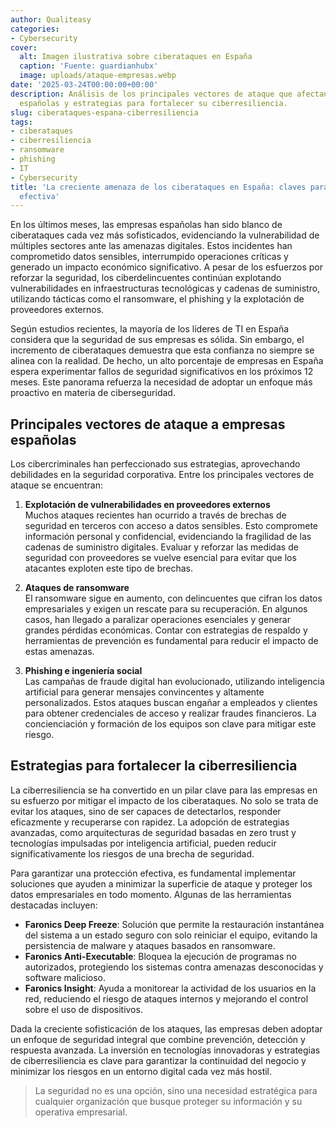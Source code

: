 ```yaml
---
author: Qualiteasy
categories:
- Cybersecurity
cover:
  alt: Imagen ilustrativa sobre ciberataques en España
  caption: 'Fuente: guardianhubx'
  image: uploads/ataque-empresas.webp
date: '2025-03-24T00:00:00+00:00'
description: Análisis de los principales vectores de ataque que afectan a las empresas
  españolas y estrategias para fortalecer su ciberresiliencia.
slug: ciberataques-espana-ciberresiliencia
tags:
- ciberataques
- ciberresiliencia
- ransomware
- phishing
- IT
- Cybersecurity
title: 'La creciente amenaza de los ciberataques en España: claves para una ciberresiliencia
  efectiva'
---
```



En los últimos meses, las empresas españolas han sido blanco de ciberataques cada vez más sofisticados, evidenciando la vulnerabilidad de múltiples sectores ante las amenazas digitales. Estos incidentes han comprometido datos sensibles, interrumpido operaciones críticas y generado un impacto económico significativo. A pesar de los esfuerzos por reforzar la seguridad, los ciberdelincuentes continúan explotando vulnerabilidades en infraestructuras tecnológicas y cadenas de suministro, utilizando tácticas como el ransomware, el phishing y la explotación de proveedores externos.

Según estudios recientes, la mayoría de los líderes de TI en España considera que la seguridad de sus empresas es sólida. Sin embargo, el incremento de ciberataques demuestra que esta confianza no siempre se alinea con la realidad. De hecho, un alto porcentaje de empresas en España espera experimentar fallos de seguridad significativos en los próximos 12 meses. Este panorama refuerza la necesidad de adoptar un enfoque más proactivo en materia de ciberseguridad.

## Principales vectores de ataque a empresas españolas

Los cibercriminales han perfeccionado sus estrategias, aprovechando debilidades en la seguridad corporativa. Entre los principales vectores de ataque se encuentran:

1. **Explotación de vulnerabilidades en proveedores externos**  
   Muchos ataques recientes han ocurrido a través de brechas de seguridad en terceros con acceso a datos sensibles. Esto compromete información personal y confidencial, evidenciando la fragilidad de las cadenas de suministro digitales. Evaluar y reforzar las medidas de seguridad con proveedores se vuelve esencial para evitar que los atacantes exploten este tipo de brechas.

2. **Ataques de ransomware**  
   El ransomware sigue en aumento, con delincuentes que cifran los datos empresariales y exigen un rescate para su recuperación. En algunos casos, han llegado a paralizar operaciones esenciales y generar grandes pérdidas económicas. Contar con estrategias de respaldo y herramientas de prevención es fundamental para reducir el impacto de estas amenazas.

3. **Phishing e ingeniería social**  
   Las campañas de fraude digital han evolucionado, utilizando inteligencia artificial para generar mensajes convincentes y altamente personalizados. Estos ataques buscan engañar a empleados y clientes para obtener credenciales de acceso y realizar fraudes financieros. La concienciación y formación de los equipos son clave para mitigar este riesgo.

## Estrategias para fortalecer la ciberresiliencia

La ciberresiliencia se ha convertido en un pilar clave para las empresas en su esfuerzo por mitigar el impacto de los ciberataques. No solo se trata de evitar los ataques, sino de ser capaces de detectarlos, responder eficazmente y recuperarse con rapidez. La adopción de estrategias avanzadas, como arquitecturas de seguridad basadas en zero trust y tecnologías impulsadas por inteligencia artificial, pueden reducir significativamente los riesgos de una brecha de seguridad.

Para garantizar una protección efectiva, es fundamental implementar soluciones que ayuden a minimizar la superficie de ataque y proteger los datos empresariales en todo momento. Algunas de las herramientas destacadas incluyen:

- **Faronics Deep Freeze**: Solución que permite la restauración instantánea del sistema a un estado seguro con solo reiniciar el equipo, evitando la persistencia de malware y ataques basados en ransomware.  
- **Faronics Anti-Executable**: Bloquea la ejecución de programas no autorizados, protegiendo los sistemas contra amenazas desconocidas y software malicioso.  
- **Faronics Insight**: Ayuda a monitorear la actividad de los usuarios en la red, reduciendo el riesgo de ataques internos y mejorando el control sobre el uso de dispositivos.

Dada la creciente sofisticación de los ataques, las empresas deben adoptar un enfoque de seguridad integral que combine prevención, detección y respuesta avanzada. La inversión en tecnologías innovadoras y estrategias de ciberresiliencia es clave para garantizar la continuidad del negocio y minimizar los riesgos en un entorno digital cada vez más hostil.

> La seguridad no es una opción, sino una necesidad estratégica para cualquier organización que busque proteger su información y su operativa empresarial.
